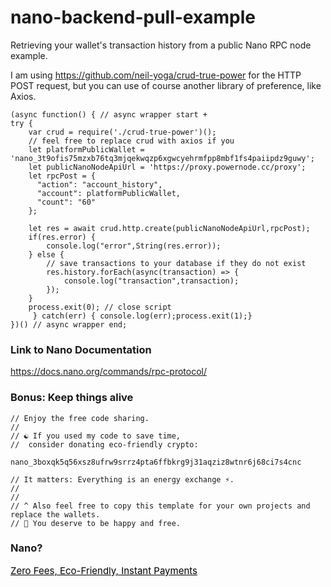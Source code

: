 # nano-backend-pull-example
Retrieving your wallet's transaction history from a public Nano RPC node example.

I am using https://github.com/neil-yoga/crud-true-power for the HTTP POST request, but you can use of course another library of preference, like Axios.

```
(async function() { // async wrapper start + 
try {
    var crud = require('./crud-true-power')();
    // feel free to replace crud with axios if you
    let platformPublicWallet = 'nano_3t9ofis75mzxb76tq3mjqekwqzp6xgwcyehrmfpp8mbf1fs4paiipdz9guwy';
    let publicNanoNodeApiUrl = 'https://proxy.powernode.cc/proxy';
    let rpcPost = {
      "action": "account_history",
      "account": platformPublicWallet,
      "count": "60"
    };

    let res = await crud.http.create(publicNanoNodeApiUrl,rpcPost);
    if(res.error) {
        console.log("error",String(res.error)); 
    } else {
        // save transactions to your database if they do not exist
        res.history.forEach(async(transaction) => {
            console.log("transaction",transaction); 
        });
    }
    process.exit(0); // close script
     } catch(err) { console.log(err);process.exit(1);}
})() // async wrapper end;
```

### Link to Nano Documentation
https://docs.nano.org/commands/rpc-protocol/

### Bonus: Keep things alive
```
// Enjoy the free code sharing. 
//
// ☯️ If you used my code to save time,
//  consider donating eco-friendly crypto:
```

```
nano_3boxqk5q56xsz8ufrw9srrz4pta6ffbkrg9j31aqziz8wtnr6j68ci7s4cnc
```

```
// It matters: Everything is an energy exchange ⚡.
//
//
// ^ Also feel free to copy this template for your own projects and replace the wallets.
// 🙏 You deserve to be happy and free.
```

### Nano?
<a style="color:black;font-size:15px;" href="https://nano.org">Zero Fees, Eco-Friendly, Instant Payments</a>

